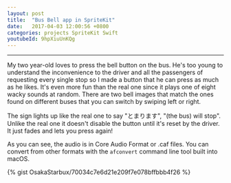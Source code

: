 ```yaml
---
layout: post
title:  "Bus Bell app in SpriteKit"
date:   2017-04-03 12:00:56 +0800
categories: projects SpriteKit Swift
youtubeId: 9hpXiuUnKQg
---
```





***

My two year-old loves to press the bell button on the bus. He's too young to understand the inconvenience to the driver and all the passengers of requesting every single stop so I made a button that he can press as much as he likes. It's even more fun than the real one since it plays one of eight wacky sounds at random. There are two bell images that match the ones found on different buses that you can switch by swiping left or right.

The sign lights up like the real one to say "とまります", "(the bus) will stop". Unlike the real one it doesn't disable the button until it's reset by the driver. It just fades and lets you press again!

As you can see, the audio is in Core Audio Format or .caf files. You can convert from other formats with the `afconvert` command line tool built into macOS.

{% gist OsakaStarbux/70034c7e6d21e209f7e078bffbbb4f26 %}
